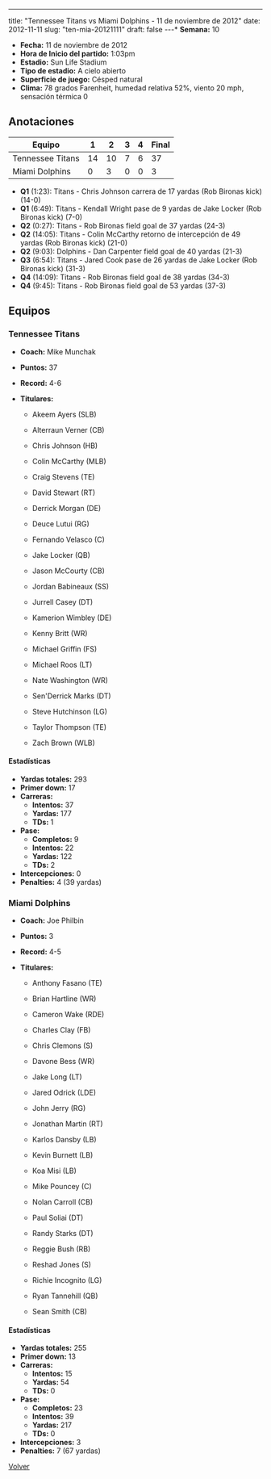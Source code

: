 ---
title: "Tennessee Titans vs Miami Dolphins - 11 de noviembre de 2012"
date: 2012-11-11
slug: "ten-mia-20121111"
draft: false
---* **Semana:** 10
* **Fecha:** 11 de noviembre de 2012
* **Hora de Inicio del partido:** 1:03pm
* **Estadio:** Sun Life Stadium
* **Tipo de estadio:** A cielo abierto
* **Superficie de juego:** Césped natural
* **Clima:** 78 grados Farenheit, humedad relativa 52%, viento 20 mph, sensación térmica 0




## Anotaciones
| Equipo | 1 | 2 | 3 | 4 | Final |
|--------|---|---|---|---|-------|
| Tennessee Titans  | 14 | 10 | 7 | 6  | 37 |
| Miami Dolphins  | 0 | 3 | 0 | 0  | 3 |
* **Q1** (1:23): Titans - Chris Johnson carrera de 17 yardas (Rob Bironas kick) (14-0)
* **Q1** (6:49): Titans - Kendall Wright pase de 9 yardas de Jake Locker (Rob Bironas kick) (7-0)
* **Q2** (0:27): Titans - Rob Bironas field goal de 37 yardas (24-3)
* **Q2** (14:05): Titans - Colin McCarthy retorno de intercepción de 49 yardas (Rob Bironas kick) (21-0)
* **Q2** (9:03): Dolphins - Dan Carpenter field goal de 40 yardas (21-3)
* **Q3** (6:54): Titans - Jared Cook pase de 26 yardas de Jake Locker (Rob Bironas kick) (31-3)
* **Q4** (14:09): Titans - Rob Bironas field goal de 38 yardas (34-3)
* **Q4** (9:45): Titans - Rob Bironas field goal de 53 yardas (37-3)


## Equipos


### Tennessee Titans
* **Coach:** Mike Munchak
* **Puntos:** 37
* **Record:** 4-6
* **Titulares:** 

  * Akeem Ayers (SLB) 

  * Alterraun Verner (CB) 

  * Chris Johnson (HB) 

  * Colin McCarthy (MLB) 

  * Craig Stevens (TE) 

  * David Stewart (RT) 

  * Derrick Morgan (DE) 

  * Deuce Lutui (RG) 

  * Fernando Velasco (C) 

  * Jake Locker (QB) 

  * Jason McCourty (CB) 

  * Jordan Babineaux (SS) 

  * Jurrell Casey (DT) 

  * Kamerion Wimbley (DE) 

  * Kenny Britt (WR) 

  * Michael Griffin (FS) 

  * Michael Roos (LT) 

  * Nate Washington (WR) 

  * Sen'Derrick Marks (DT) 

  * Steve Hutchinson (LG) 

  * Taylor Thompson (TE) 

  * Zach Brown (WLB) 

#### Estadísticas
* **Yardas totales:** 293
* **Primer down:** 17
* **Carreras:**
  * **Intentos:** 37
  * **Yardas:** 177
  * **TDs:** 1
* **Pase:**
  * **Completos:** 9
  * **Intentos:** 22
  * **Yardas:** 122
  * **TDs:** 2
* **Intercepciones:** 0
* **Penalties:** 4 (39 yardas)

### Miami Dolphins
* **Coach:** Joe Philbin
* **Puntos:** 3
* **Record:** 4-5
* **Titulares:** 

  * Anthony Fasano (TE) 

  * Brian Hartline (WR) 

  * Cameron Wake (RDE) 

  * Charles Clay (FB) 

  * Chris Clemons (S) 

  * Davone Bess (WR) 

  * Jake Long (LT) 

  * Jared Odrick (LDE) 

  * John Jerry (RG) 

  * Jonathan Martin (RT) 

  * Karlos Dansby (LB) 

  * Kevin Burnett (LB) 

  * Koa Misi (LB) 

  * Mike Pouncey (C) 

  * Nolan Carroll (CB) 

  * Paul Soliai (DT) 

  * Randy Starks (DT) 

  * Reggie Bush (RB) 

  * Reshad Jones (S) 

  * Richie Incognito (LG) 

  * Ryan Tannehill (QB) 

  * Sean Smith (CB) 

#### Estadísticas
* **Yardas totales:** 255
* **Primer down:** 13
* **Carreras:**
  * **Intentos:** 15
  * **Yardas:** 54
  * **TDs:** 0
* **Pase:**
  * **Completos:** 23
  * **Intentos:** 39
  * **Yardas:** 217
  * **TDs:** 0
* **Intercepciones:** 3
* **Penalties:** 7 (67 yardas)


[Volver](/historia/2012)
